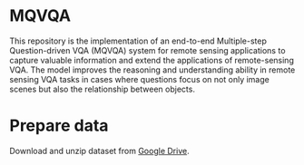 # MQVQA
This repository is the implementation of an end-to-end Multiple-step Question-driven VQA (MQVQA) system for remote sensing applications to capture valuable information and extend the applications of remote-sensing VQA. The model improves the reasoning and understanding ability in remote sensing VQA tasks in cases where questions focus on not only image scenes but also the relationship between objects. 
# Prepare data
Download and unzip dataset from [Google Drive](http). 
